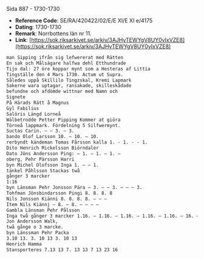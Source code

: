 Sida 887 - 1730-1730

- **Reference Code**: SE/RA/420422/02/E/E XI/E XI e/4175
- **Dating**: 1730-1730
- **Remark**: Norrbottens län nr 11.
- **Link**: [https://sok.riksarkivet.se/arkiv/3AJHyTEWYgV8UY0yIxVZE8](https://sok.riksarkivet.se/arkiv/3AJHyTEWYgV8UY0yIxVZE8)

```txt linenums="1"
man Sipping ifrån sig lefwererat med Rätten
En sak och Målsägare halfwa dehl Etthundrade
Tijo dal: 27 öre koppar mynt som a Hesteras af Littia
Tingställe den 4 Mars 1730. Actum ut Supra.
Således uppå Skillilo Tingzskal, Kremi Lapmark
Sakerne wara uptagar, ransakade, skilleskådade
befundne och afdömde wittnar med Namn och
Signete
På Härads Rätt å Magnus
Gyl Fabilius
Salöris Längd Lorneå
Wälbetrodde Petter Pipping Kommer at giöra
Törneå lappmark. Fördelning 5 Silfwermynt.
Suctas Carin. — — 3. — 3.
bando Olof Larsson 10. — 10. — 10.
rerbyndt kändeman Tomas Fårsson kalla 1. - 1. - - 1.
Dito Henrich Mickelsson Biörndaler
Dato Jöns Andersson Ping: — 1. — 1. — 1. —
oberg, Pehr Pärsson Harri
byn Michel Olofsson Inga 1. — — 1.
tänkel Påhlsson Stackas twå
gånger 3 marcker
1:16
byn Länsman Pehr Jonsson Pära — 3. — — 3. — — — 3.
Tohfman Jönsbindarsson Pingi 8. 8. 8. 8
Nils Jonsson Kiänni 8. 8. 8. 8. — — —
Item Nils Kiännj — 8. — 8. — — — —
Gambla Länsman Pehr Pålsson
Inga twå gånger 3 marcker 1.16. — 1.16. — 1.16. — 1.16. — 1.16. — 16. — 16. 16. 16. 16. 16. 16. —
Jon Andersson Walk,
twå gånge o 3 marcke.
byn Länssman Pehr Packa
3.10 13. 3. 10 13 3. 10 13
Henrich Hamma
Stansporteres 7.13 13 7. 13 13 7 13 23 16
```
